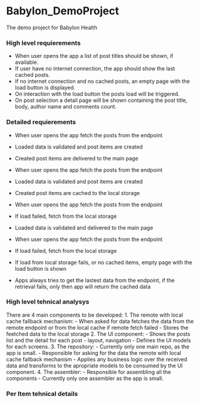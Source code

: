 # Babylon_DemoProject
The demo project for Babylon Health

### High level requierements
  - When user opens the app a list of post titles should be shown, if available.
  - If user have no internet connection, the app should show the last cached posts.
  - If no internet connection and no cached posts, an empty page with the load button is displayed.
  - On interaction with the load button the posts load will be triggered.
  - On post selection a detail page will be shown containing the post title, body, author name and comments count.
  
### Detailed requierements
  - When user opens the app fetch the posts from the endpoint
  - Loaded data is validated and post items are created
  - Created post items are delivered to the main page
  
  - When user opens the app fetch the posts from the endpoint
  - Loaded data is validated and post items are created
  - Created post items are cached to the local storage
 
  - When user opens the app fetch the posts from the endpoint
  - If load failed, fetch from the local storage
  - Loaded data is validated and delivered to the main page
  
  - When user opens the app fetch the posts from the endpoint
  - If load failed, fetch from the local storage
  - If load from local storage fails, or no cached items, empty page with the load button is shown
  
  - Apps always tries to get the lastest data from the endpoint, if the retrieval fails,
    only then app will return the cached data
  
 ### High level tehnical analysys
   There are 4 main components to be developed:
      1. The remote with local cache fallback mechanism:
           - When asked for data fetches the data from the remote endpoint or from the local cache if remote fetch failed
           - Stores the feetched data to the local storage
      2. The UI component:
           - Shows the posts list and the detail for each post - layout, navigation
           - Defines the UI models for each screens.
      3. The repository:
           - Currently only one main repo, as the app is small.
           - Responsible for asking for the data the remote with local cache fallback mechanism
           - Applies any business logic over the received data and transforms to the apropriate models
             to be consumed by the UI component.
      4. The assembler:
           - Responsible for assembling all the components
           - Currently only one assembler as the app is small.
           
  ### Per Item tehnical details

  
